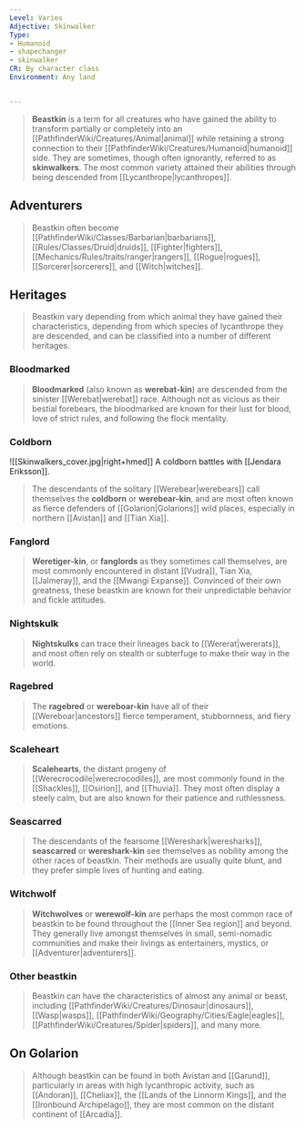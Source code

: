 ```yaml
---
Level: Varies
Adjective: Skinwalker
Type:
- Humanoid
- shapechanger
- skinwalker
CR: By character class
Environment: Any land


---
```


> **Beastkin** is a term for all creatures who have gained the ability to transform partially or completely into an [[PathfinderWiki/Creatures/Animal|animal]] while retaining a strong connection to their [[PathfinderWiki/Creatures/Humanoid|humanoid]] side. They are sometimes, though often ignorantly, referred to as **skinwalkers**. The most common variety attained their abilities through being descended from [[Lycanthrope|lycanthropes]].



## Adventurers

> Beastkin often become [[PathfinderWiki/Classes/Barbarian|barbarians]], [[Rules/Classes/Druid|druids]], [[Fighter|fighters]], [[Mechanics/Rules/traits/ranger|rangers]], [[Rogue|rogues]], [[Sorcerer|sorcerers]], and [[Witch|witches]].


## Heritages

> Beastkin vary depending from which animal they have gained their characteristics, depending from which species of lycanthrope they are descended, and can be classified into a number of different heritages.


### Bloodmarked

> **Bloodmarked** (also known as **werebat-kin**) are descended from the sinister [[Werebat|werebat]] race. Although not as vicious as their bestial forebears, the bloodmarked are known for their lust for blood, love of strict rules, and following the flock mentality.


### Coldborn

![[Skinwalkers_cover.jpg|right+hmed]] 
 A coldborn battles with [[Jendara Eriksson]].
> The descendants of the solitary [[Werebear|werebears]] call themselves the **coldborn** or **werebear-kin**, and are most often known as fierce defenders of [[Golarion|Golarions]] wild places, especially in northern [[Avistan]] and [[Tian Xia]].


### Fanglord

> **Weretiger-kin**, or **fanglords** as they sometimes call themselves, are most commonly encountered in distant [[Vudra]], Tian Xia, [[Jalmeray]], and the [[Mwangi Expanse]]. Convinced of their own greatness, these beastkin are known for their unpredictable behavior and fickle attitudes.


### Nightskulk

> **Nightskulks** can trace their lineages back to [[Wererat|wererats]], and most often rely on stealth or subterfuge to make their way in the world.


### Ragebred

> The **ragebred** or **wereboar-kin** have all of their [[Wereboar|ancestors]] fierce temperament, stubbornness, and fiery emotions.


### Scaleheart

> **Scalehearts**, the distant progeny of [[Werecrocodile|werecrocodiles]], are most commonly found in the [[Shackles]], [[Osirion]], and [[Thuvia]]. They most often display a steely calm, but are also known for their patience and ruthlessness.


### Seascarred

> The descendants of the fearsome [[Wereshark|weresharks]], **seascarred** or **wereshark-kin** see themselves as nobility among the other races of beastkin. Their methods are usually quite blunt, and they prefer simple lives of hunting and eating.


### Witchwolf

> **Witchwolves** or **werewolf-kin** are perhaps the most common race of beastkin to be found throughout the [[Inner Sea region]] and beyond. They generally live amongst themselves in small, semi-nomadic communities and make their livings as entertainers, mystics, or [[Adventurer|adventurers]].


### Other beastkin

> Beastkin can have the characteristics of almost any animal or beast, including [[PathfinderWiki/Creatures/Dinosaur|dinosaurs]], [[Wasp|wasps]], [[PathfinderWiki/Geography/Cities/Eagle|eagles]], [[PathfinderWiki/Creatures/Spider|spiders]], and many more.


## On Golarion

> Although beastkin can be found in both Avistan and [[Garund]], particularly in areas with high lycanthropic activity, such as [[Andoran]], [[Cheliax]], the [[Lands of the Linnorm Kings]], and the [[Ironbound Archipelago]], they are most common on the distant continent of [[Arcadia]].









